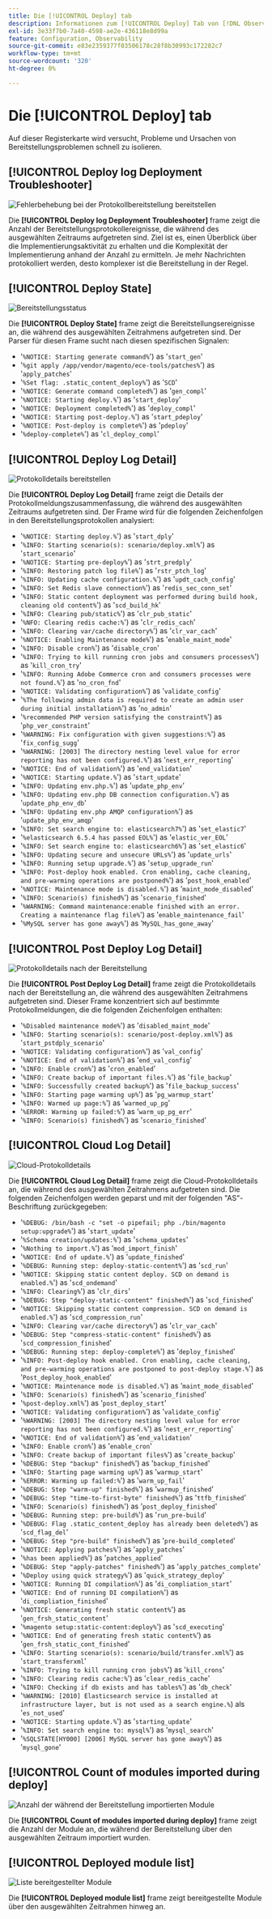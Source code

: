 ```yaml
---
title: Die [!UICONTROL Deploy] tab
description: Informationen zum [!UICONTROL Deploy] Tab von [!DNL Observation for Adobe Commerce].
exl-id: 3e33f7b0-7a40-4598-ae2e-436118e8d99a
feature: Configuration, Observability
source-git-commit: e83e2359377f03506178c28f8b30993c172282c7
workflow-type: tm+mt
source-wordcount: '320'
ht-degree: 0%

---
```


# Die [!UICONTROL Deploy] tab

Auf dieser Registerkarte wird versucht, Probleme und Ursachen von Bereitstellungsproblemen schnell zu isolieren.

## [!UICONTROL Deploy log Deployment Troubleshooter]

![Fehlerbehebung bei der Protokollbereitstellung bereitstellen](../../assets/tools/observation-for-adobe-commerce/deploy-tab-1.jpg)

Die **[!UICONTROL Deploy log Deployment Troubleshooter]** frame zeigt die Anzahl der Bereitstellungsprotokollereignisse, die während des ausgewählten Zeitraums aufgetreten sind. Ziel ist es, einen Überblick über die Implementierungsaktivität zu erhalten und die Komplexität der Implementierung anhand der Anzahl zu ermitteln. Je mehr Nachrichten protokolliert werden, desto komplexer ist die Bereitstellung in der Regel.

## [!UICONTROL Deploy State]

![Bereitstellungsstatus](../../assets/tools/observation-for-adobe-commerce/deploy-tab-2.jpg)

Die **[!UICONTROL Deploy State]** frame zeigt die Bereitstellungsereignisse an, die während des ausgewählten Zeitrahmens aufgetreten sind. Der Parser für diesen Frame sucht nach diesen spezifischen Signalen:

* &#39;`%NOTICE: Starting generate command%`&#39;) as &#39;`start_gen`&#39;
* &#39;`%git apply /app/vendor/magento/ece-tools/patches%`&#39;) as &#39;`apply_patches`&#39;
* &#39;`%Set flag: .static_content_deploy%`&#39;) as &#39;`SCD`&#39;
* &#39;`%NOTICE: Generate command completed%`&#39;) as &#39;`gen_compl`&#39;
* &#39;`%NOTICE: Starting deploy.%`&#39;) as &#39;`start_deploy`&#39;
* &#39;`%NOTICE: Deployment completed%`&#39;) as &#39;`deploy_compl`&#39;
* &#39;`%NOTICE: Starting post-deploy.%`&#39;) as &#39;`start_pdeploy`&#39;
* &#39;`%NOTICE: Post-deploy is complete%`&#39;) as &#39;`pdeploy`&#39;
* &#39;`%deploy-complete%`&#39;) as &#39;`cl_deploy_compl`&#39;

## [!UICONTROL Deploy Log Detail]

![Protokolldetails bereitstellen](../../assets/tools/observation-for-adobe-commerce/deploy-tab-3.jpg)

Die **[!UICONTROL Deploy Log Detail]** frame zeigt die Details der Protokollmeldungszusammenfassung, die während des ausgewählten Zeitraums aufgetreten sind. Der Frame wird für die folgenden Zeichenfolgen in den Bereitstellungsprotokollen analysiert:

* &#39;`%NOTICE: Starting deploy.%`&#39;) as &#39;`start_dply`&#39;
* &#39;`%INFO: Starting scenario(s): scenario/deploy.xml%`&#39;) as &#39;`start_scenario`&#39;
* &#39;`%NOTICE: Starting pre-deploy%`&#39;) as &#39;`strt_predply`&#39;
* &#39;`%INFO: Restoring patch log file%`&#39;) as &#39;`rstr_ptch_log`&#39;
* &#39;`%INFO: Updating cache configuration.%`&#39;) as &#39;`updt_cach_config`&#39;
* &#39;`%INFO: Set Redis slave connection%`&#39;) as &#39;`redis_sec_conn_set`&#39;
* &#39;`%INFO: Static content deployment was performed during build hook, cleaning old content%`&#39;) as &#39;`scd_build_hk`&#39;
* &#39;`%INFO: Clearing pub/static%`&#39;) as &#39;`clr_pub_static`&#39;
* &#39;`%NFO: Clearing redis cache:%`&#39;) as &#39;`clr_redis_cach`&#39;
* &#39;`%INFO: Clearing var/cache directory%`&#39;) as &#39;`clr_var_cach`&#39;
* &#39;`%NOTICE: Enabling Maintenance mode%`&#39;) as &#39;`enable_maint_mode`&#39;
* &#39;`%INFO: Disable cron%`&#39;) as &#39;`disable_cron`&#39;
* &#39;`%INFO: Trying to kill running cron jobs and consumers processes%`&#39;) as &#39;`kill_cron_try`&#39;
* &#39;`%INFO: Running Adobe Commerce cron and consumers processes were not found.%`&#39;) as &#39;`no_cron_fnd`&#39;
* &#39;`%NOTICE: Validating configuration%`&#39;) as &#39;`validate_config`&#39;
* &#39;`%The following admin data is required to create an admin user during initial installation%`&#39;) as &#39;`no_admin`&#39;
* &#39;`%recommended PHP version satisfying the constraint%`&#39;) as &#39;`php_ver_constraint`&#39;
* &#39;`%WARNING: Fix configuration with given suggestions:%`&#39;) as &#39;`fix_config_sugg`&#39;
* &#39;`%WARNING: [2003] The directory nesting level value for error reporting has not been configured.%`&#39;) as &#39;`nest_err_reporting`&#39;
* &#39;`%NOTICE: End of validation%`&#39;) as &#39;`end_validation`&#39;
* &#39;`%NOTICE: Starting update.%`&#39;) as &#39;`start_update`&#39;
* &#39;`%INFO: Updating env.php.%`&#39;) as &#39;`update_php_env`&#39;
* &#39;`%INFO: Updating env.php DB connection configuration.%`&#39;) as &#39;`update_php_env_db`&#39;
* &#39;`%INFO: Updating env.php AMQP configuration%`&#39;) as &#39;`update_php_env_amqp`&#39;
* &#39;`%INFO: Set search engine to: elasticsearch7%`&#39;) as &#39;`set_elastic7`&#39;
* &#39;`%elasticsearch 6.5.4 has passed EOL%`&#39;) as &#39;`elastic_ver_EOL`&#39;
* &#39;`%INFO: Set search engine to: elasticsearch6%`&#39;) as &#39;`set_elastic6`&#39;
* &#39;`%INFO: Updating secure and unsecure URLs%`&#39;) as &#39;`update_urls`&#39;
* &#39;`%INFO: Running setup upgrade.%`&#39;) as &#39;`setup_upgrade_run`&#39;
* &#39;`%INFO: Post-deploy hook enabled. Cron enabling, cache cleaning, and pre-warming operations are postponed%`&#39;) as &#39;`post_hook_enabled`&#39;
* &#39;`%NOTICE: Maintenance mode is disabled.%`&#39;) as &#39;`maint_mode_disabled`&#39;
* &#39;`%INFO: Scenario(s) finished%`&#39;) as &#39;`scenario_finished`&#39;
* &#39;`%WARNING: Command maintenance:enable finished with an error. Creating a maintenance flag file%`&#39;) as &#39;`enable_maintenance_fail`&#39;
* &#39;`%MySQL server has gone away%`&#39;) as &#39;`MySQL_has_gone_away`&#39;

## [!UICONTROL Post Deploy Log Detail]

![Protokolldetails nach der Bereitstellung](../../assets/tools/observation-for-adobe-commerce/deploy-tab-4.jpg)

Die **[!UICONTROL Post Deploy Log Detail]** frame zeigt die Protokolldetails nach der Bereitstellung an, die während des ausgewählten Zeitrahmens aufgetreten sind. Dieser Frame konzentriert sich auf bestimmte Protokollmeldungen, die die folgenden Zeichenfolgen enthalten:

* &#39;`%Disabled maintenance mode%`&#39;) as &#39;`disabled_maint_mode`&#39;
* &#39;`%INFO: Starting scenario(s): scenario/post-deploy.xml%`&#39;) as &#39;`start_pstdply_scenario`&#39;
* &#39;`%NOTICE: Validating configuration%`&#39;) as &#39;`val_config`&#39;
* &#39;`%NOTICE: End of validation%`&#39;) as &#39;`end_val_config`&#39;
* &#39;`%INFO: Enable cron%`&#39;) as &#39;`cron_enabled`&#39;
* &#39;`%INFO: Create backup of important files.%`&#39;) as &#39;`file_backup`&#39;
* &#39;`%INFO: Successfully created backup%`&#39;) as &#39;`file_backup_success`&#39;
* &#39;`%INFO: Starting page warming up%`&#39;) as &#39;`pg_warmup_start`&#39;
* &#39;`%INFO: Warmed up page:%`&#39;) as &#39;`warmed_up_pg`&#39;
* &#39;`%ERROR: Warming up failed:%`&#39;) as &#39;`warm_up_pg_err`&#39;
* &#39;`%INFO: Scenario(s) finished%`&#39;) as &#39;`scenario_finished`&#39;

## [!UICONTROL Cloud Log Detail]

![Cloud-Protokolldetails](../../assets/tools/observation-for-adobe-commerce/deploy-tab-5.jpg)

Die **[!UICONTROL Cloud Log Detail]** frame zeigt die Cloud-Protokolldetails an, die während des ausgewählten Zeitrahmens aufgetreten sind. Die folgenden Zeichenfolgen werden geparst und mit der folgenden &quot;AS&quot;-Beschriftung zurückgegeben:

* &#39;`%DEBUG: /bin/bash -c "set -o pipefail; php ./bin/magento setup:upgrade%`&#39;) as &#39;`start_update`&#39;
* &#39;`%Schema creation/updates:%`&#39;) as &#39;`schema_updates`&#39;
* &#39;`%Nothing to import.%`&#39;) as &#39;`mod_import_finish`&#39;
* &#39;`%NOTICE: End of update.%`&#39;) as &#39;`update_finished`&#39;
* &#39;`%DEBUG: Running step: deploy-static-content%`&#39;) as &#39;`scd_run`&#39;
* &#39;`%NOTICE: Skipping static content deploy. SCD on demand is enabled.%`&#39;) as &#39;`scd_ondemand`&#39;
* &#39;`%INFO: Clearing%`&#39;) as &#39;`clr_dirs`&#39;
* &#39;`%DEBUG: Step "deploy-static-content" finished%`&#39;) as &#39;`scd_finished`&#39;
* &#39;`%NOTICE: Skipping static content compression. SCD on demand is enabled.%`&#39;) as &#39;`scd_compression_run`&#39;
* &#39;`%INFO: Clearing var/cache directory%`&#39;) as &#39;`clr_var_cach`&#39;
* &#39;`%DEBUG: Step "compress-static-content" finished%`&#39;) as &#39;`scd_compression_finished`&#39;
* &#39;`%DEBUG: Running step: deploy-complete%`&#39;) as &#39;`deploy_finished`&#39;
* &#39;`%INFO: Post-deploy hook enabled. Cron enabling, cache cleaning, and pre-warming operations are postponed to post-deploy stage.%`&#39;) as &#39;`Post_deploy_hook_enabled`&#39;
* &#39;`%NOTICE: Maintenance mode is disabled.%`&#39;) as &#39;`maint_mode_disabled`&#39;
* &#39;`%INFO: Scenario(s) finished%`&#39;) as &#39;`scenario_finished`&#39;
* &#39;`%post-deploy.xml%`&#39;) as &#39;`post_deploy_start`&#39;
* &#39;`%NOTICE: Validating configuration%`&#39;) as &#39;`validate_config`&#39;
* &#39;`%WARNING: [2003] The directory nesting level value for error reporting has not been configured.%`&#39;) as &#39;`nest_err_reporting`&#39;
* &#39;`%NOTICE: End of validation%`&#39;) as &#39;`end_validation`&#39;
* &#39;`%INFO: Enable cron%`&#39;) as &#39;`enable_cron`&#39;
* &#39;`%INFO: Create backup of important files%`&#39;) as &#39;`create_backup`&#39;
* &#39;`%DEBUG: Step "backup" finished%`&#39;) as &#39;`backup_finished`&#39;
* &#39;`%INFO: Starting page warming up%`&#39;) as &#39;`warmup_start`&#39;
* &#39;`%ERROR: Warming up failed:%`&#39;) as &#39;`warm_up_fail`&#39;
* &#39;`%DEBUG: Step "warm-up" finished%`&#39;) as &#39;`warmup_finished`&#39;
* &#39;`%DEBUG: Step "time-to-first-byte" finished%`&#39;) as &#39;`ttfb_finished`&#39;
* &#39;`%INFO: Scenario(s) finished%`&#39;) as &#39;`post_deploy_finished`&#39;
* &#39;`%DEBUG: Running step: pre-build%`&#39;) as &#39;`run_pre-build`&#39;
* &#39;`%DEBUG: Flag .static_content_deploy has already been deleted%`&#39;) as &#39;`scd_flag_del`&#39;
* &#39;`%DEBUG: Step "pre-build" finished%`&#39;) as &#39;`pre-build_completed`&#39;
* &#39;`%NOTICE: Applying patches%`&#39;) as &#39;`apply_patches`&#39;
* &#39;`%has been applied%`&#39;) as &#39;`patches_applied`&#39;
* &#39;`%DEBUG: Step "apply-patches" finished%`&#39;) as &#39;`apply_patches_complete`&#39;
* &#39;`%Deploy using quick strategy%`&#39;) as &#39;`quick_strategy_deploy`&#39;
* &#39;`%NOTICE: Running DI compilation%`&#39;) as &#39;`di_compliation_start`&#39;
* &#39;`%NOTICE: End of running DI compilation%`&#39;) as &#39;`di_compliation_finished`&#39;
* &#39;`%NOTICE: Generating fresh static content%`&#39;) as &#39;`gen_frsh_static_content`&#39;
* &#39;`%magento setup:static-content:deploy%`&#39;) as &#39;`scd_executing`&#39;
* &#39;`%NOTICE: End of generating fresh static content%`&#39;) as &#39;`gen_frsh_static_cont_finished`&#39;
* &#39;`%INFO: Starting scenario(s): scenario/build/transfer.xml%`&#39;) as &#39;`start_transferxml`&#39;
* &#39;`%INFO: Trying to kill running cron jobs%`&#39;) as &#39;`kill_crons`&#39;
* &#39;`%INFO: Clearing redis cache:%`&#39;) as &#39;`clear_redis_cache`&#39;
* &#39;`%INFO: Checking if db exists and has tables%`&#39;) as &#39;`db_check`&#39;
* &#39;`%WARNING: [2010] Elasticsearch service is installed at infrastructure layer, but is not used as a search engine.%`) als &#39;`es_not_used`&#39;
* &#39;`%NOTICE: Starting update.%`&#39;) as &#39;`starting_update`&#39;
* &#39;`%INFO: Set search engine to: mysql%`&#39;) as &#39;`mysql_search`&#39;
* &#39;`%SQLSTATE[HY000] [2006] MySQL server has gone away%`&#39;) as &#39;`mysql_gone`&#39;

## [!UICONTROL Count of modules imported during deploy]

![Anzahl der während der Bereitstellung importierten Module](../../assets/tools/observation-for-adobe-commerce/deploy-tab-6.jpg)

Die **[!UICONTROL Count of modules imported during deploy]** frame zeigt die Anzahl der Module an, die während der Bereitstellung über den ausgewählten Zeitraum importiert wurden.

## [!UICONTROL Deployed module list]

![Liste bereitgestellter Module](../../assets/tools/observation-for-adobe-commerce/deploy-tab-7.jpg)

Die **[!UICONTROL Deployed module list]** frame zeigt bereitgestellte Module über den ausgewählten Zeitrahmen hinweg an.
